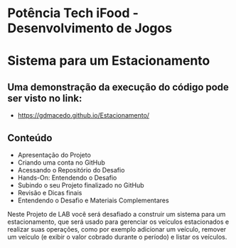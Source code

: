 # Potência Tech iFood - Desenvolvimento de Jogos
# Sistema para um Estacionamento 

## Uma demonstração da execução do código pode ser visto no link:
- https://gdmacedo.github.io/Estacionamento/

## Conteúdo
- Apresentação do Projeto
- Criando uma conta no GitHub
- Acessando o Repositório do Desafio
- Hands-On: Entendendo o Desafio
- Subindo o seu Projeto finalizado no GitHub
- Revisão e Dicas finais
- Entendendo o Desafio e Materiais Complementares

Neste Projeto de LAB você será desafiado a construir um sistema para um estacionamento, que será usado para gerenciar os veículos estacionados e realizar suas operações, como por exemplo adicionar um veículo, remover um veículo (e exibir o valor cobrado durante o período) e listar os veículos.
